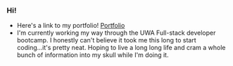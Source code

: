 ### Hi!

- Here's a link to my portfolio! [Portfolio](https://rorylkd.github.io/Portfoli_3.0/) 
- I'm currently working my way through the UWA Full-stack developer bootcamp. I honestly can't believe it took me this long to start coding...it's pretty neat. Hoping to live a long long life and cram a whole bunch of information into my skull while I'm doing it.
